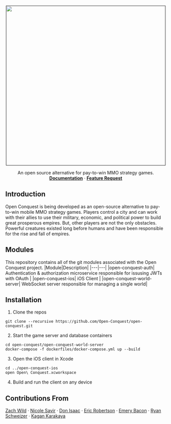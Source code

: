 <p align="center">
  <a href="" target="_blank">
    <img src="https://user-images.githubusercontent.com/6529619/71329888-7e238300-24f7-11ea-8bbf-550181e164aa.png?style=centerme"
    width="500px">
  </a>
  <p align="center">
    An open source alternative for pay-to-win MMO strategy games.
    <br>
    <a href="https://docs.google.com/document/d/1-0B6tDCrB43ZTyw8Gof0TYjc9zldjr5Jk7s5rZohKWI/edit?usp=sharing" target="_blank"><strong>Documentation</strong></a>
    ·
    <a href="" target="_blank"><strong>Feature Request</strong></a>
  </p>
</p>

## Introduction
Open Conquest is being developed as an open-source alternative to pay-to-win mobile MMO strategy games. Players control a city and can work with their allies to use their military, economic, and political power to build great prosperous empires. But, other players are not the only obstacles. Powerful creatures existed long before humans and have been responsible for the rise and fall of empires.


## Modules
This repository contains all of the git modules associated with the Open Conquest project.
|Module|Description|
|---|---|
|open-conquest-auth| Authentication & authorization microservice responsible for issusing JWTs with OAuth |
|open-conquest-ios| iOS Client |
|open-conquest-world-server| WebSocket server responsible for managing a single world|

## Installation
1. Clone the repos
```
git clone --recursive https://github.com/Open-Conquest/open-conquest.git
```
2. Start the game server and database containers
```
cd open-conquest/open-conquest-world-server
docker-compose -f dockerfiles/docker-compose.yml up --build
```
3. Open the iOS client in Xcode
```
cd ../open-conquest-ios
open Open\ Conquest.xcworkspace
```
4. Build and run the client on any device



## Contributions From
<a target="_blank" href="https://github.com/zachwildd">Zach Wild</a>
 · 
<a target="_blank" href="https://github.com/sadclownwars">Nicole Savir</a>
 ·
<a target="_blank" href="https://github.com/DonIsaac">Don Isaac</a>
 ·
<a target="_blank" href="https://github.com/eric-robertson">Eric Robertson</a>
 ·
<a target="_blank" href="https://github.com/Aycion">Emery Bacon</a>
 ·
<a target="_blank" href="https://github.com/RyanSchweiz">Ryan Schweizer</a>
 ·
<a target="_blank" href="https://berniesanders.com/">Kagan Karakaya</a>